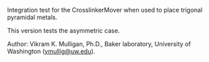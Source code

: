 Integration test for the CrosslinkerMover when used to place trigonal pyramidal metals.

This version tests the asymmetric case.

Author: Vikram K. Mulligan, Ph.D., Baker laboratory, University of Washington (vmullig@uw.edu).

